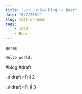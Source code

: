 ```yaml
---
title: "ทดสอบการเขียน blog บน Bear"
date: "6/7/2561"
slug: test-on-bear
tags:
    - iPad
    - Bear
---
```


ทดสอบ

```
Hello world,
```

#blog #draft

แก้ draft ครั้งที่ 2

แก้ draft ครั้ง ที่ 3

